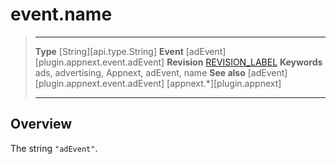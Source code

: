# event.name

> --------------------- ------------------------------------------------------------------------------------------
> __Type__              [String][api.type.String]
> __Event__				[adEvent][plugin.appnext.event.adEvent]
> __Revision__          [REVISION_LABEL](REVISION_URL)
> __Keywords__          ads, advertising, Appnext, adEvent, name
> __See also__			[adEvent][plugin.appnext.event.adEvent]
>						[appnext.*][plugin.appnext]
> --------------------- ------------------------------------------------------------------------------------------


## Overview

The string `"adEvent"`.
